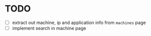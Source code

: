 # TODO

- [ ] extract out machine, ip and application info from `machines` page
- [ ] implement search in machine page
